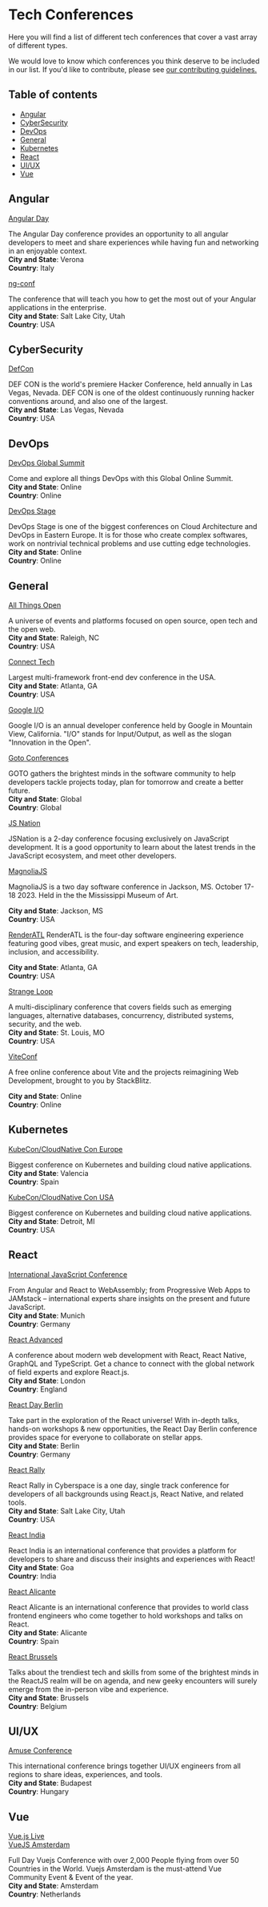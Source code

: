 # Tech Conferences<!-- omit in toc -->

Here you will find a list of different tech conferences that cover a vast array of different types.

We would love to know which conferences you think deserve to be included in our list. If you'd like to contribute, please see [our contributing guidelines.](./CONTRIBUTING.md)

## Table of contents<!-- omit in toc -->

- [Angular](#angular)
- [CyberSecurity](#cybersecurity)
- [DevOps](#devops)
- [General](#general)
- [Kubernetes](#kubernetes)
- [React](#react)
- [UI/UX](#uiux)
- [Vue](#vue)

## Angular

[Angular Day](https://2022.angularday.it/)

The Angular Day conference provides an opportunity to all angular developers to meet and share experiences while having fun and networking in an enjoyable context.<br>
**City and State**: Verona<br>
**Country**: Italy

[ng-conf](https://enterprise.ng-conf.org/)

The conference that will teach you how to get the most out of your Angular applications in the enterprise.<br>
**City and State**: Salt Lake City, Utah<br>
**Country**: USA

## CyberSecurity

[DefCon](https://defcon.org/)

DEF CON is the world's premiere Hacker Conference, held annually in Las Vegas, Nevada. DEF CON is one of the oldest continuously running hacker conventions around, and also one of the largest.<br>
**City and State**: Las Vegas, Nevada<br>
**Country**: USA

## DevOps

[DevOps Global Summit](https://events.geekle.us/devops/)

Come and explore all things DevOps with this Global Online Summit.<br>
**City and State**: Online<br>
**Country**: Online

[DevOps Stage](https://devopsstage.com/)

DevOps Stage is one of the biggest conferences on Cloud Architecture and DevOps in Eastern Europe. It is for those who create complex softwares, work on nontrivial technical problems and use cutting edge technologies.<br>
**City and State**: Online<br>
**Country**: Online

## General

[All Things Open](https://www.allthingsopen.org/)

A universe of events and platforms focused on open source, open tech and the open web.<br>
**City and State**: Raleigh, NC<br>
**Country**: USA

[Connect Tech](https://connect.tech)

Largest multi-framework front-end dev conference in the USA.<br>
**City and State**: Atlanta, GA<br>
**Country**: USA

[Google I/O](https://io.google)

Google I/O is an annual developer conference held by Google in Mountain View, California. "I/O" stands for Input/Output, as well as the slogan "Innovation in the Open".<br>

[Goto Conferences](https://gotopia.tech/)

GOTO gathers the brightest minds in the software community to help developers tackle projects today, plan for tomorrow and create a better future.<br>
**City and State**: Global<br>
**Country**: Global

[JS Nation](https://jsnation.com/)

JSNation is a 2-day conference focusing exclusively on JavaScript development. It is a good opportunity to learn about the latest trends in the JavaScript ecosystem, and meet other developers.<br>

[MagnoliaJS](https://www.magnoliajs.com/)

MagnoliaJS is a two day software conference in Jackson, MS. October 17-18 2023. Held in the the Mississippi Museum of Art.

**City and State**: Jackson, MS<br>
**Country**: USA

[RenderATL](https://www.renderatl.com/)
RenderATL is the four-day software engineering experience featuring good vibes, great music, and expert speakers on tech, leadership, inclusion, and accessibility.

**City and State**: Atlanta, GA<br>
**Country**: USA

[Strange Loop](https://www.thestrangeloop.com/)

A multi-disciplinary conference that covers fields such as emerging languages, alternative databases, concurrency, distributed systems, security, and the web.<br>
**City and State**: St. Louis, MO<br>
**Country**: USA

[ViteConf](https://viteconf.org/)

A free online conference about Vite and the projects reimagining Web Development, brought to you by StackBlitz.

**City and State**: Online<br>
**Country**: Online

## Kubernetes

[KubeCon/CloudNative Con Europe](https://events.linuxfoundation.org/kubecon-cloudnativecon-europe/)

Biggest conference on Kubernetes and building cloud native applications.<br>
**City and State**: Valencia<br>
**Country**: Spain

[KubeCon/CloudNative Con USA](https://events.linuxfoundation.org/kubecon-cloudnativecon-north-america/)

Biggest conference on Kubernetes and building cloud native applications.<br>
**City and State**: Detroit, MI<br>
**Country**: USA

## React

[International JavaScript Conference](https://javascript-conference.com/munich/)

From Angular and React to WebAssembly; from Progressive Web Apps to JAMstack – international experts share insights on the present and future JavaScript.<br>
**City and State**: Munich<br>
**Country**: Germany

[React Advanced](https://reactadvanced.com/)

A conference about modern web development with React, React Native, GraphQL and TypeScript. Get a chance to connect with the global network of field experts and explore React.js.<br>
**City and State**: London<br>
**Country**: England

[React Day Berlin](https://reactday.berlin/)

Take part in the exploration of the React universe! With in-depth talks, hands-on workshops & new opportunities, the React Day Berlin conference provides space for everyone to collaborate on stellar apps.<br>
**City and State**: Berlin<br>
**Country**: Germany

[React Rally](https://www.reactrally.com/)

React Rally in Cyberspace is a one day, single track conference for developers of all backgrounds using React.js, React Native, and related tools.<br>
**City and State**: Salt Lake City, Utah<br>
**Country**: USA

[React India](https://www.reactindia.io/)

React India is an international conference that provides a platform for developers to share and discuss their insights and experiences with React!<br>
**City and State**: Goa<br>
**Country**: India

[React Alicante](https://reactalicante.es/)

React Alicante is an international conference that provides to world class frontend engineers who come together to hold workshops and talks on React.<br>
**City and State**: Alicante<br>
**Country**: Spain

[React Brussels](https://www.react.brussels/)

Talks about the trendiest tech and skills from some of the brightest minds in the ReactJS realm will be on agenda, and new geeky encounters will surely emerge from the in-person vibe and experience.<br>
**City and State**: Brussels<br>
**Country**: Belgium

## UI/UX

[Amuse Conference](https://amuseconf.com/)

This international conference brings together UI/UX engineers from all regions to share ideas, experiences, and tools.<br>
**City and State**: Budapest<br>
**Country**: Hungary

## Vue

[Vue.js Live](https://vuejslive.com/)<br>
[VueJS Amsterdam](https://www.vuejs.amsterdam/)

Full Day Vuejs Conference with over 2,000 People flying from over 50 Countries in the World. Vuejs Amsterdam is the must-attend Vue Community Event & Event of the year.<br>
**City and State**: Amsterdam<br>
**Country**: Netherlands

